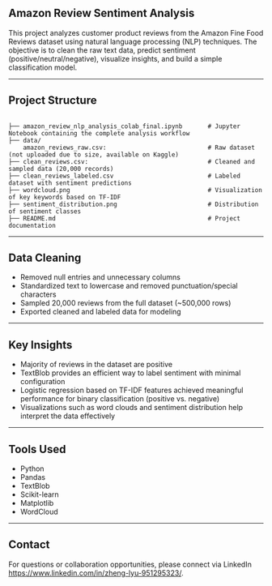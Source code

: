 ## Amazon Review Sentiment Analysis

This project analyzes customer product reviews from the Amazon Fine Food Reviews dataset using natural language processing (NLP) techniques. The objective is to clean the raw text data, predict sentiment (positive/neutral/negative), visualize insights, and build a simple classification model.

---

## Project Structure

```

├── amazon_review_nlp_analysis_colab_final.ipynb       # Jupyter Notebook containing the complete analysis workflow
├── data/
    amazon_reviews_raw.csv:                            # Raw dataset (not uploaded due to size, available on Kaggle)
├── clean_reviews.csv:                                 # Cleaned and sampled data (20,000 records)
├── clean_reviews_labeled.csv                          # Labeled dataset with sentiment predictions
├── wordcloud.png                                      # Visualization of key keywords based on TF-IDF
├── sentiment_distribution.png                         # Distribution of sentiment classes
├── README.md                                          # Project documentation

```

---

## Data Cleaning

- Removed null entries and unnecessary columns
- Standardized text to lowercase and removed punctuation/special characters
- Sampled 20,000 reviews from the full dataset (~500,000 rows)
- Exported cleaned and labeled data for modeling

---

## Key Insights

- Majority of reviews in the dataset are positive
- TextBlob provides an efficient way to label sentiment with minimal configuration
- Logistic regression based on TF-IDF features achieved meaningful performance for binary classification (positive vs. negative)
- Visualizations such as word clouds and sentiment distribution help interpret the data effectively

---

## Tools Used
- Python
- Pandas
- TextBlob
- Scikit-learn
- Matplotlib
- WordCloud

---

## Contact
For questions or collaboration opportunities, please connect via LinkedIn https://www.linkedin.com/in/zheng-lyu-951295323/.
